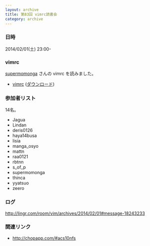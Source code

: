 ```yaml
---
layout: archive
title: 第83回 vimrc読書会
category: archive
---
```


### 日時
2014/02/01(土) 23:00-

### vimrc
[supermomonga](https://github.com/supermomonga) さんの vimrc を読みました。

- [vimrc](https://github.com/supermomonga/dotfiles/blob/9193b237080c1aada25277021993d9fe1072ce1f/.vimrc) ([ダウンロード](https://raw.github.com/supermomonga/dotfiles/9193b237080c1aada25277021993d9fe1072ce1f/.vimrc))

### 参加者リスト

14名。

- Jagua
- Lindan
- deris0126
- haya14busa
- lisia
- manga_osyo
- mattn
- raa0121
- rbtnn
- s_of_p
- supermomonga
- thinca
- yyatsuo
- zeero

### ログ
<http://lingr.com/room/vim/archives/2014/02/01#message-18243233>

### 関連リンク
- <http://chopapp.com/#acs10nfs>

